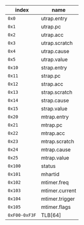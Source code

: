 | index         | name           |
|---------------|----------------|
| `0x0`         | utrap.entry    |
| `0x1`         | utrap.pc       |
| `0x2`         | utrap.acc      |
| `0x3`         | utrap.scratch  |
| `0x4`         | utrap.cause    |
| `0x5`         | utrap.value    |
| `0x10`        | strap.entry    |
| `0x11`        | strap.pc       |
| `0x12`        | strap.acc      |
| `0x13`        | strap.scratch  |
| `0x14`        | strap.cause    |
| `0x15`        | strap.value    |
| `0x20`        | mtrap.entry    |
| `0x21`        | mtrap.pc       |
| `0x22`        | mtrap.acc      |
| `0x23`        | mtrap.scratch  |
| `0x24`        | mtrap.cause    |
| `0x25`        | mtrap.value    |
| `0x100`       | status         |
| `0x101`       | mhartid        |
| `0x102`       | mtimer.freq    |
| `0x103`       | mtimer.current |
| `0x104`       | mtimer.trigger |
| `0x105`       | mtimer.flags   |
| `0xF00-0xF3F` | TLB[64]        |